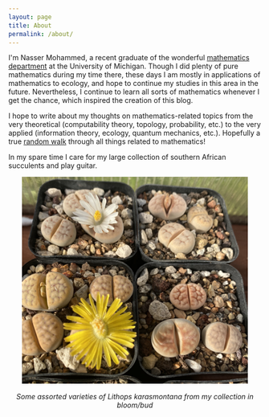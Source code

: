 ```yaml
---
layout: page
title: About
permalink: /about/
---
```


I'm Nasser Mohammed, a recent graduate of the wonderful [mathematics department](https://lsa.umich.edu/math) at the University of Michigan. Though I did plenty of pure mathematics during my time there, these days I am mostly in applications of mathematics to ecology, and hope to continue my studies in this area in the future. Nevertheless, I continue to learn all sorts of mathematics whenever I get the chance, which inspired the creation of this blog.

I hope to write about my thoughts on mathematics-related topics from the very theoretical (computability theory, topology, probability, etc.) to the very applied (information theory, ecology, quantum mechanics, etc.). Hopefully a true [random walk](https://en.wikipedia.org/wiki/Random_walk) through all things related to mathematics!

In my spare time I care for my large collection of southern African succulents and play guitar.


<div style="text-align: center"><img src="/assets/lithops.jpeg" width="450" /></div>

*<center> Some assorted varieties of Lithops karasmontana from my collection in bloom/bud </center>*
